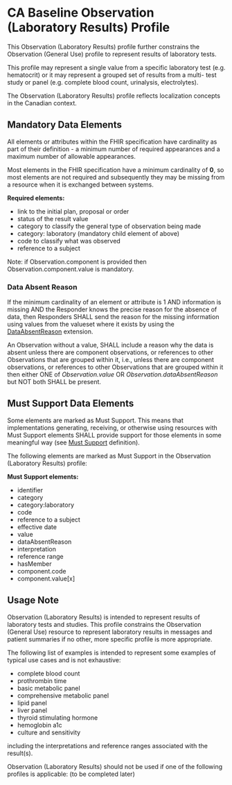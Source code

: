 # CA Baseline Observation (Laboratory Results) Profile
This Observation (Laboratory Results) profile further constrains the Observation (General Use) profile to represent results of laboratory tests.

This profile may represent a single value from a specific laboratory test (e.g. hematocrit) or it may represent a grouped set of results from a multi- test study or panel (e.g. complete blood count, urinalysis, electrolytes).

The Observation (Laboratory Results) profile reflects localization concepts in the Canadian context. 

## Mandatory Data Elements
All elements or attributes within the FHIR specification have cardinality as part of their definition - a minimum number of required appearances and a maximum number of allowable appearances.

Most elements in the FHIR specification have a minimum cardinality of **0**, so most elements are not required and subsequently they may be missing from a resource when it is exchanged between systems.

**Required elements:**
* link to the initial plan, proposal or order
*	status of the result value
*	category to classify the general type of observation being made
*	category: laboratory (mandatory child element of above)
*	code to classify what was observed
*	reference to a subject

Note: if Observation.component is provided then Observation.component.value is mandatory.

### Data Absent Reason
If the minimum cardinality of an element or attribute is 1 AND information is missing AND the Responder knows the precise reason for the absence of data, then Responders SHALL send the reason for the missing information using values from the valueset where it exists by using the [DataAbsentReason](http://hl7.org/fhir/StructureDefinition/data-absent-reason) extension.

An Observation without a value, SHALL include a reason why the data is absent unless there are component observations, or references to other Observations that are grouped within it, i.e., unless there are component observations, or references to other Observations that are grouped within it then either ONE of _Observation.value_ OR _Observation.dataAbsentReason_ but NOT both SHALL be present.

## Must Support Data Elements
Some elements are marked as Must Support. This means that implementations generating, receiving, or otherwise using resources with Must Support elements SHALL provide support for those elements in some meaningful way (see [Must Support](https://build.fhir.org/ig/HL7-Canada/ca-baseline/general-guidance.html#must-support) definition).

The following elements are marked as Must Support in the Observation (Laboratory Results) profile:

**Must Support elements:**
*	identifier
*	category
*	category:laboratory
*	code
*	reference to a subject
*	effective date
*	value
*	dataAbsentReason
*	interpretation
*	reference range
*	hasMember
*	component.code
*	component.value[x]

## Usage Note
Observation (Laboratory Results) is intended to represent results of laboratory tests and studies. This profile constrains the Observation (General Use) resource to represent laboratory results in messages and patient summaries if no other, more specific profile is more appropriate.

The following list of examples is intended to represent some examples of typical use cases and is not exhaustive:
*	complete blood count
*	prothrombin time
*	basic metabolic panel
*	comprehensive metabolic panel
*	lipid panel
*	liver panel
*	thyroid stimulating hormone
*	hemoglobin a1c
*	culture and sensitivity

including the interpretations and reference ranges associated with the result(s).

Observation (Laboratory Results) should not be used if one of the following profiles is applicable: (to be completed later)
